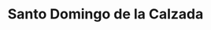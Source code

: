 ---
title: Santo Domingo de la Calzada
url: /santo-domingo-de-la-calzada/
latitude: 42.439
longitude: -2.954
---